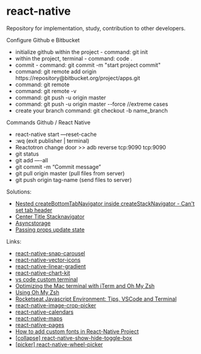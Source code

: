 # react-native
Repository for implementation, study, contribution to other developers.


Configure Github e Bitbucket 
<br />
<ul>
  <li>initialize github within the project - command: git init </Li>
  <li>within the project, terminal - command: code . </Li>
  <li>commit - command: git commit -m "start project commit" </Li>
  <li>command: git remote add origin https://repository@bitbucket.org/project/apps.git</li>
  <li>command: git remote </li>
  <li>command: git remote -v </li>
  <li>command: git push -u origin master </li>
  <li>command: git push -u origin master --force  //extreme cases </li>
  <li>create your branch command: git checkout -b name_branch </li>
</ul>

Commands Github / React Native
<br />
<ul>
  <li>react-native start —reset-cache </Li>
  <li>:wq (exit publisher | terminal) </li>
  <li>Reactotron change door >> adb reverse tcp:9090 tcp:9090 </Li>
  <li>git status </Li>
  <li>git add —-all </li>
  <li>git commit -m “Commit message” </li>
  <li>git pull origin master (pull files from server) </li>
  <li>git push origin tag-name (send files to server) </li>
</ul>

Solutions:
<br />
<ul>
  <li><a href="https://github.com/eduardodcastro/react-native/blob/master/control-navigate.js" target="_blank">Nested createBottomTabNavigator inside createStackNavigator - Can't set tab header</a></li>
  <li><a href="https://github.com/eduardodcastro/react-native/blob/master/center-title-stacknavigator.js" target="_blank">Center Title Stacknavigator</a></li>
  <li><a href="https://github.com/eduardodcastro/react-native/blob/master/asyncstorage.js" target="_blank">Asyncstorage</a></li>
  <li><a href="https://github.com/eduardodcastro/react-native/blob/master/passing-props-update-state.js" target="_blank">Passing props update state</a></li>
</ul>

Links: 
<br />
<ul>
  <li><a href="https://github.com/archriss/react-native-snap-carousel" target="_blank">react-native-snap-carousel</a></li>
  <li><a href="https://github.com/oblador/react-native-vector-icons" target="_blank">react-native-vector-icons</a></li>
  <li><a href="https://github.com/react-native-community/react-native-linear-gradient" target="_blank">react-native-linear-gradient</a></li>
  <li><a href="https://github.com/indiespirit/react-native-chart-kit" target="_blank">react-native-chart-kit</a></li>
  <li><a href="https://dev.to/mattstratton/making-powerline-work-in-visual-studio-code-terminal-1m7" target="_blank">vs code custom terminal</a></li>
  <li><a href="https://medium.com/@arojunior/otimizando-o-terminal-do-mac-os-x-com-iterm-e-oh-my-zsh-1b0e843b5eb2" target="_blank">Optimizing the Mac terminal with iTerm and Oh My Zsh</a></li>
  <li><a href="https://github.com/robbyrussell/oh-my-zsh" target="_blank">Using Oh My Zsh</a></li>
  <li><a href="https://blog.rocketseat.com.br/ambiente-desenvolvimento-javascript/" target="_blank">Rocketseat Javascript Environment: Tips, VSCode and Terminal</a></li>
  <li><a href="https://github.com/ivpusic/react-native-image-crop-picker" target="_blank">react-native-image-crop-picker</a></li>
  <li><a href="https://github.com/wix/react-native-calendars" target="_blank">react-native-calendars</a></li>
  <li><a href="https://www.youtube.com/watch?v=xLs71f9j2RY&t=692s" target="_blank">react-native-maps</a></li>
  <li><a href="https://www.npmjs.com/package/react-native-pages" target="_blank">react-native-pages</a></li>
  <li><a href="https://www.youtube.com/watch?v=22LEiBYBiTw" target="_blank">How to add custom fonts in React-Native Project</a></li>
  <li><a href="https://github.com/jvaclavik/react-native-show-hide-toggle-box" target="_blank">[collapse] react-native-show-hide-toggle-box</a></li>
  <li><a href="https://github.com/lesliesam/react-native-wheel-picker" target="_blank">[picker] react-native-wheel-picker</a></li>
</ul>
